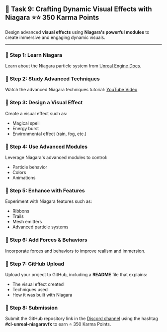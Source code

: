 ## 📑 Task 9: Crafting Dynamic Visual Effects with Niagara ⭐⭐ 350 Karma Points  

Design advanced **visual effects** using **Niagara's powerful modules** to create immersive and engaging dynamic visuals.  

---

### 📌 Step 1: Learn Niagara  
Learn about the Niagara particle system from [Unreal Engine Docs](https://docs.unrealengine.com/5.3/en-US/creating-visual-effects-in-niagara-for-unreal-engine/).  

### 📌 Step 2: Study Advanced Techniques  
Watch the advanced Niagara techniques tutorial: [YouTube Video](https://www.youtube.com/watch?v=pzIORuULNfo&list=WL&index=15).  

### 📌 Step 3: Design a Visual Effect  
Create a visual effect such as:  
- Magical spell  
- Energy burst  
- Environmental effect (rain, fog, etc.)  

### 📌 Step 4: Use Advanced Modules  
Leverage Niagara's advanced modules to control:  
- Particle behavior  
- Colors  
- Animations  

### 📌 Step 5: Enhance with Features  
Experiment with Niagara features such as:  
- Ribbons  
- Trails  
- Mesh emitters  
- Advanced particle systems  

### 📌 Step 6: Add Forces & Behaviors  
Incorporate forces and behaviors to improve realism and immersion.  

### 📌 Step 7: GitHub Upload  
Upload your project to GitHub, including a **README** file that explains:  
- The visual effect created  
- Techniques used  
- How it was built with Niagara  

### 📌 Step 8: Submission  
Submit the GitHub repository link in the [Discord channel](https://discord.com/channels/771670169691881483/1315007911449071706) using the hashtag **#cl-unreal-niagaravfx** to earn ⭐ 350 Karma Points.
